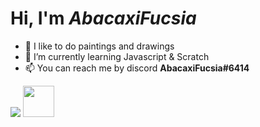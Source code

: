 #  Hi, I'm ***AbacaxiFucsia***
- 👀 I like to do paintings and drawings
- 🌱 I’m currently learning Javascript & Scratch
- 📫 You can reach me by discord **AbacaxiFucsia#6414**

![](https://img.shields.io/badge/JavaScript-F7DF1E?style=for-the-badge&logo=javascript&logoColor=black)
<img src="https://external-content.duckduckgo.com/iu/?u=https%3A%2F%2Favatars1.githubusercontent.com%2Fu%2F3420800%3Fs%3D280%26v%3D4&f=1&nofb=1" width="50" />

<!---
AbacaxiFucsia/AbacaxiFucsia is a ✨ special ✨ repository because its `README.md` (this file) appears on your GitHub profile.
You can click the Preview link to take a look at your changes.
--->
